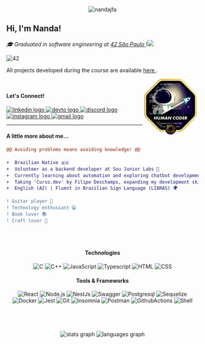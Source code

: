   <p align="center"> <img src="https://komarev.com/ghpvc/?username=nandajfa&label=Profile%20views&color=0e75b6&style=flat" alt="nandajfa" /> </p>

<h2 >Hi, I'm Nanda!</h2> 
 
<p><em> 🎓 Graduated in software engineering at  
 <a href="https://www.42sp.org.br/">42 São Paulo </a>!<img src="https://media.giphy.com/media/fkZukR450RQ1qnGaq9/giphy.gif" width="30"></em></p>
 
![42](https://img.shields.io/badge/-42-black?style=for-the-badge&logo=42&logoColor=white)

 All projects developed during the course are available <a href="https://github.com/nandajfa/ft_cursus/blob/main/README.md">here </a>.

<a href="https://humancoders.com.br/"><img align="right" src="./src/human.png" height="150"/></a>
<br>

#### Let's Connect!


 <div align="left">
  <a href="https://www.linkedin.com/in/jessicafernanda-dev/" target="_blank">
    <img src="https://raw.githubusercontent.com/maurodesouza/profile-readme-generator/master/src/assets/icons/social/linkedin/default.svg" width="52" height="40" alt="linkedin logo"  />
  </a>
   <a href="https://dev.to/nandajfa" target="_blank">
  <img src="https://raw.githubusercontent.com/maurodesouza/profile-readme-generator/master/src/assets/icons/social/devto/default.svg" width="52" height="40" alt="devto logo"  /> </a>
  <a href="https://discord.com/users/803715137001226361" target="_blank">
    <img src="https://raw.githubusercontent.com/maurodesouza/profile-readme-generator/master/src/assets/icons/social/discord/default.svg" width="52" height="40" alt="discord logo"  />
  </a>
     <a href="https://www.instagram.com/atf_tech/" target="_blank">
  <img src="https://raw.githubusercontent.com/maurodesouza/profile-readme-generator/master/src/assets/icons/social/instagram/default.svg" width="52" height="40" alt="instagram logo"  />
  </a>
         <a href="mailto:nanda.jfa@gmail.com" target="_blank">
  <img src="https://raw.githubusercontent.com/maurodesouza/profile-readme-generator/master/src/assets/icons/social/gmail/default.svg" width="52" height="40" alt="gmail logo"  />  </a>
</div>

<hr>

  #### A little more about me... 

```diff
@@ Avoiding problems means avoiding knowledge! @@

+  Brazilian Native 🇧🇷
+  Volunteer as a backend developer at Sou Junior Labs 🤝
+  Currently learning about automation and exploring chatbot development 🤖
+  Taking 'Curso.dev' by Filipe Deschamps, expanding my development skills 👩‍💻
+  English (A2) | Fluent in Brazilian Sign Language (LIBRAS) 🌍

! Guitar player 🎸
! Technology enthusiast 💻
! Book lover 📚
! Craft lover 🧶

```

<br><br>
  <div align="center">

#### Technologies

![C](https://img.shields.io/badge/C-00599C?style=flat-square&logo=c&logoColor=white)
![C++](https://img.shields.io/badge/C%2B%2B-00599C?style=flat-square&logo=c%2B%2B&logoColor=white)
![JavaScript](https://img.shields.io/badge/-JavaScript-F7DF1E?style=flat-square&logo=javascript&logoColor=black)
![Typescript](https://img.shields.io/badge/TypeScript-007ACC?style=flat-square&logo=typescript&logoColor=white)
![HTML](https://img.shields.io/badge/-HTML-E34F26?style=flat-square&logo=html5&logoColor=white)
![CSS](https://img.shields.io/badge/CSS3-1572B6?style=flat-square&logo=css3&logoColor=white)

#### Tools & Frameworks

![React](https://img.shields.io/badge/-React-61DAFB?style=flat-square&logo=react&logoColor=black)
![Node.js](https://img.shields.io/badge/-Node.js-339933?style=flat-square&logo=node.js&logoColor=white)
![NestJs](https://img.shields.io/badge/nestjs-E0234E?style=flat-square&logo=nestjs&logoColor=white)
![Swagger](https://img.shields.io/badge/Swagger-85EA2D?style=flat-square&logo=Swagger&logoColor=white)
![Postgresql](https://img.shields.io/badge/PostgreSQL-316192?style=flat-square&logo=postgresql&logoColor=white)
![Sequelize](https://img.shields.io/badge/Sequelize-52B0E7?style=flat-square&logo=Sequelize&logoColor=white)
![Docker](https://img.shields.io/badge/Docker-2CA5E0?style=flat-square&logo=docker&logoColor=white)
![Jest](https://img.shields.io/badge/-jest-%23C21325?style=flat-square&logo=jest&logoColor=white)
![Git](https://img.shields.io/badge/git-%23F05033.svg?style=flat-square&logo=git&logoColor=white)
![Insomnia](https://img.shields.io/badge/Insomnia-5849be?style=flat-square&logo=Insomnia&logoColor=white)
![Postman](https://img.shields.io/badge/Postman-FF6C37?style=flat-square&logo=Postman&logoColor=white)
![GithubActions](https://img.shields.io/badge/github%20actions-%232671E5.svg?style=flat-square&logo=githubactions&logoColor=white)
![Shell](https://img.shields.io/badge/Shell_Script-121011?style=flat-square&logo=gnu-bash&logoColor=white)

 ###

<br><br>

<div align="center">
  <img src="https://github-readme-stats.vercel.app/api?username=nandajfa&hide_title=false&hide_rank=false&show_icons=true&include_all_commits=true&count_private=true&disable_animations=false&theme=dracula&locale=en&hide_border=false&order=1" height="150" alt="stats graph"  />
  <img src="https://github-readme-stats.vercel.app/api/top-langs?username=nandajfa&locale=en&hide_title=false&layout=compact&card_width=320&langs_count=5&theme=dracula&hide_border=false&order=2" height="150" alt="languages graph"  />
</div>
